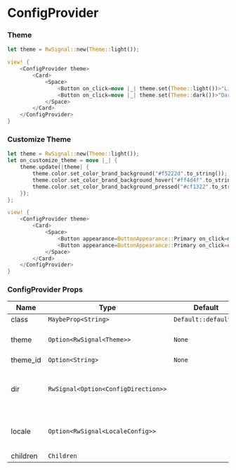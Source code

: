 # ConfigProvider

### Theme

```rust demo
let theme = RwSignal::new(Theme::light());

view! {
    <ConfigProvider theme>
        <Card>
            <Space>
                <Button on_click=move |_| theme.set(Theme::light())>"Light"</Button>
                <Button on_click=move |_| theme.set(Theme::dark())>"Dark"</Button>
            </Space>
        </Card>
    </ConfigProvider>
}
```

### Customize Theme

```rust demo
let theme = RwSignal::new(Theme::light());
let on_customize_theme = move |_| {
    theme.update(|theme| {
        theme.color.set_color_brand_background("#f5222d".to_string());
        theme.color.set_color_brand_background_hover("#ff4d4f".to_string());
        theme.color.set_color_brand_background_pressed("#cf1322".to_string());
    });
};

view! {
    <ConfigProvider theme>
        <Card>
            <Space>
                <Button appearance=ButtonAppearance::Primary on_click=move |_| theme.set(Theme::light())>"Light"</Button>
                <Button appearance=ButtonAppearance::Primary on_click=on_customize_theme>"Customize Theme"</Button>
            </Space>
        </Card>
    </ConfigProvider>
}
```

### ConfigProvider Props

| Name | Type | Default | Description |
| --- | --- | --- | --- |
| class | `MaybeProp<String>` | `Default::default()` |  |
| theme | `Option<RwSignal<Theme>>` | `None` | Sets the theme used in a scope. |
| theme_id | `Option<String>` | `None` | Theme id. |
| dir | `RwSignal<Option<ConfigDirection>>` |  | Sets the direction of text & generated styles. |
| locale | `Option<RwSignal<LocaleConfig>>` | | Set the locale used for some component. | 
| children | `Children` |  |  |
